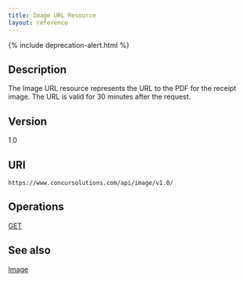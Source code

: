 ```yaml
---
title: Image URL Resource
layout: reference
---
```


{% include deprecation-alert.html %}

## Description
The Image URL resource represents the URL to the PDF for the receipt image. The URL is valid for 30 minutes after the request.

## Version
1.0

## URI
`https://www.concursolutions.com/api/image/v1.0/`

## Operations
[GET][1]

## See also
[Image][2]




[1]: /api-reference-deprecated/version-one/Image/receipt-image-URL-get.html

[2]: /api-reference-deprecated/version-one/Image/image-resource.html
